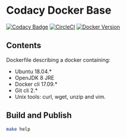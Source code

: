 # Codacy Docker Base

[![Codacy Badge](https://api.codacy.com/project/badge/Grade/0cd6b6dd0d60416bbca459149dd9f18a)](https://www.codacy.com/app/Codacy/base?utm_source=github.com&amp;utm_medium=referral&amp;utm_content=codacy/base&amp;utm_campaign=Badge_Grade)
[![CircleCI](https://circleci.com/gh/codacy/base.svg?style=svg)](https://circleci.com/gh/codacy/base)
[![Docker Version](https://images.microbadger.com/badges/version/codacy/base.svg)](https://microbadger.com/images/codacy/base "Get your own version badge on microbadger.com")

## Contents

Dockerfile describing a docker containing:
- Ubuntu 18.04.*
- OpenJDK 8 JRE
- Docker cli 17.09.*
- Git cli 2.*
- Unix tools: curl, wget, unzip and vim.

## Build and Publish

```sh
make help
```
